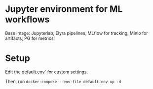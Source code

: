 # Jupyter environment for ML workflows
Base image: Jupyterlab, Elyra pipelines, MLflow for tracking, Minio for artifacts, PG for metrics.


# Setup

Edit the default.env` for custom settings.

Then, run `docker-compose --env-file default.env up -d`
